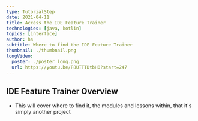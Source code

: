 ```yaml
---
type: TutorialStep
date: 2021-04-11
title: Access the IDE Feature Trainer
technologies: [java, kotlin]
topics: [interface]
author: hs
subtitle: Where to find the IDE Feature Trainer 
thumbnail: ./thumbnail.png
longVideo:
  poster: ./poster_long.png
  url: https://youtu.be/F8UTTTDtbH0?start=247
---
```


## IDE Feature Trainer Overview
- This will cover where to find it, the modules and lessons within, that it's simply another project